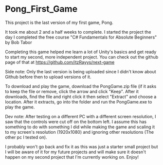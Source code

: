 # Pong_First_Game

This project is the last version of my first game, Pong.

It took me about 2 and a half weeks to complete. 
I started the project the day I completed the free course "C# Fundamentals for Absolute Beginners" by Bob Tabor

Completing this game helped me learn a lot of Unity's basics and get ready to start my second, more independent project.
You can check out the github page of that at https://github.com/itzRayys/next-game

Side note: Only the last version is being uploaded since I didn't know about Github before then to upload versions of it.


To download and play the game, download the PongGame.zip file (if it asks to keep the file or remove, click the arrow and click "Keep".
After it downloads, find the file and right click it then select "Extract" and choose a location.
After it extracts, go into the folder and run the PongGame.exe to play the game.

Dev note: After testing on a different PC with a different screen resolution, I saw that the controls were cut off on the bottom left. I assume this has something to do with
  something I did while making the game and scaling it to my screen's resolution (1920x1080) and ignoring other resolutions (The other pc I tested on).
  
I probably won't go back and fix it as this was just a starter small project but I will be aware of it for my future projects and will make sure
  it doesn't happen on my second project that I'm currently working on. Enjoy!
